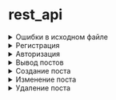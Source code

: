 # rest_api


<details>
  <summary>Ошибки в исходном файле</summary>
  
![alt text](https://github.com/ElerGard/rest_api/blob/b5abeb8eca6d7e379ee105ff2a6d48fcb35da458/Errors/Error1.jpg)

![alt text](https://github.com/ElerGard/rest_api/blob/04bf0afb1206181b0d01d5937144748f9ad9c3a8/Errors/Error2.jpg)

![alt text](https://github.com/ElerGard/rest_api/blob/b5abeb8eca6d7e379ee105ff2a6d48fcb35da458/Errors/Error3.jpg)

![alt text](https://github.com/ElerGard/rest_api/blob/b5abeb8eca6d7e379ee105ff2a6d48fcb35da458/Errors/Error4.jpg)

![alt text](https://github.com/ElerGard/rest_api/blob/b5abeb8eca6d7e379ee105ff2a6d48fcb35da458/Errors/Error5.jpg)

![alt text](https://github.com/ElerGard/rest_api/blob/b5abeb8eca6d7e379ee105ff2a6d48fcb35da458/Errors/Error6.jpg)

![alt text](https://github.com/ElerGard/rest_api/blob/b5abeb8eca6d7e379ee105ff2a6d48fcb35da458/Errors/Error7.jpg)

![alt text](https://github.com/ElerGard/rest_api/blob/b5abeb8eca6d7e379ee105ff2a6d48fcb35da458/Errors/Error8.jpg)

![alt text](https://github.com/ElerGard/rest_api/blob/b5abeb8eca6d7e379ee105ff2a6d48fcb35da458/Errors/Error9.jpg)

</details>

<details>
  <summary>Регистрация</summary>

![alt text](https://github.com/ElerGard/rest_api/blob/cb6048e36f544dc8c6457b01e14aac796c7532b6/tests/reg1.jpg)

![alt text](https://github.com/ElerGard/rest_api/blob/cb6048e36f544dc8c6457b01e14aac796c7532b6/tests/reg2.jpg)
  
</details>

<details>
  <summary>Авторизация</summary>

  ![alt text](https://github.com/ElerGard/rest_api/blob/cb6048e36f544dc8c6457b01e14aac796c7532b6/tests/auth1.jpg)
  
  ![alt text](https://github.com/ElerGard/rest_api/blob/cb6048e36f544dc8c6457b01e14aac796c7532b6/tests/auth2.jpg)
  
</details>
 
 <details>
  <summary>Вывод постов</summary>

  ![alt text](https://github.com/ElerGard/rest_api/blob/cb6048e36f544dc8c6457b01e14aac796c7532b6/tests/GetTodo1.jpg)
  
  ![alt text](https://github.com/ElerGard/rest_api/blob/cb6048e36f544dc8c6457b01e14aac796c7532b6/tests/GetTodo2.jpg)
  
</details>
 
<details>
  <summary>Создание поста</summary>

  ![alt text](https://github.com/ElerGard/rest_api/blob/cb6048e36f544dc8c6457b01e14aac796c7532b6/tests/createTodo1.jpg)
  
  ![alt text](https://github.com/ElerGard/rest_api/blob/cb6048e36f544dc8c6457b01e14aac796c7532b6/tests/createTodo2.jpg)
  
</details>

<details>
  <summary>Изменение поста</summary>

  ![alt text](https://github.com/ElerGard/rest_api/blob/cb6048e36f544dc8c6457b01e14aac796c7532b6/tests/changeTodo1.jpg)
  
  ![alt text](https://github.com/ElerGard/rest_api/blob/cb6048e36f544dc8c6457b01e14aac796c7532b6/tests/changeTodo2.jpg)
  
  ![alt text](https://github.com/ElerGard/rest_api/blob/cb6048e36f544dc8c6457b01e14aac796c7532b6/tests/changeTodo3.jpg)
  
  ![alt text](https://github.com/ElerGard/rest_api/blob/cb6048e36f544dc8c6457b01e14aac796c7532b6/tests/changeTodo4.jpg)
  
</details>

<details>
  <summary>Удаление поста</summary>

  ![alt text](https://github.com/ElerGard/rest_api/blob/cb6048e36f544dc8c6457b01e14aac796c7532b6/tests/deleteTodo1.jpg)
  
  ![alt text](https://github.com/ElerGard/rest_api/blob/cb6048e36f544dc8c6457b01e14aac796c7532b6/tests/deleteTodo2.jpg)
  
  ![alt text](https://github.com/ElerGard/rest_api/blob/cb6048e36f544dc8c6457b01e14aac796c7532b6/tests/deleteTodo3.jpg)
  
  ![alt text](https://github.com/ElerGard/rest_api/blob/cb6048e36f544dc8c6457b01e14aac796c7532b6/tests/deleteTodo4.jpg)
  
</details>
